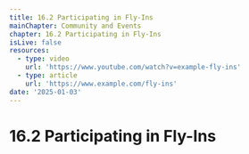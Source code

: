 ```yaml
---
title: 16.2 Participating in Fly-Ins
mainChapter: Community and Events
chapter: 16.2 Participating in Fly-Ins
isLive: false
resources:
  - type: video
    url: 'https://www.youtube.com/watch?v=example-fly-ins'
  - type: article
    url: 'https://www.example.com/fly-ins'
date: '2025-01-03'
---
```


# 16.2 Participating in Fly-Ins
